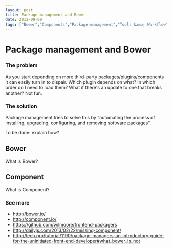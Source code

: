 ```yaml
---
layout: post
title: Package management and Bower
date: 2012-09-09
tags: ["Bower","Components","Package-management","Tools &amp; Workflow"]
---
```


# Package management and Bower

### The problem

As you start depending on more third-party packages/plugins/components it can easily turn in to dispair. Which plugin depends on what? In which order do I need to load them? What if there's an update to one that breaks another? Not fun.

### The solution

Package management tries to solve this by "automating the process of installing, upgrading, configuring, and removing software packages".

To be done: explain how?

## Bower

What is Bower?

## Component

What is Component?

### See more

*   http://bower.io/
*   http://component.io/
*   https://github.com/wilmoore/frontend-packagers
*   http://dailyjs.com/2013/02/22/missing-component/
*   http://tech.pro/tutorial/1190/package-managers-an-introductory-guide-for-the-uninitiated-front-end-developer#what_bower_is_not